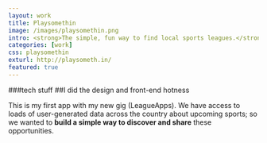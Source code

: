 ```yaml
---
layout: work
title: Playsomethin
image: /images/playsomethin.png
intro: <strong>The simple, fun way to find local sports leagues.</strong> With new members registering each day, this is the easiest way to find all the best sports leagues near you whenever you want. Powered by Scala, I designed and built the UI &amp; front-end.
categories: [work]
css: playsomethin
exturl: http://playsometh.in/
featured: true
---
```


###tech stuff
##I did the design and front-end hotness

This is my first app with my new gig (LeagueApps). We have access to loads of user-generated data across the country about upcoming sports; so we wanted to **build a simple way to discover and share** these opportunities.